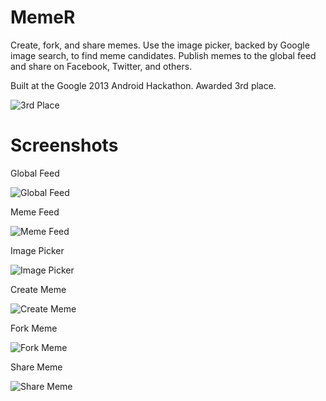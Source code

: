 MemeR
=====

Create, fork, and share memes.  Use the image picker, backed by Google image search, to find meme candidates.  Publish memes to the global feed and share on Facebook, Twitter, and others.

Built at the Google 2013 Android Hackathon.  Awarded 3rd place.

![3rd Place](https://raw.github.com/boes-matt/MemeR/master/screenshots/small3rdPlace.jpg "3rd Place")

Screenshots
===========

Global Feed

![Global Feed](https://raw.github.com/boes-matt/MemeR/master/screenshots/smallGlobalFeed.png "Global Feed")

Meme Feed

![Meme Feed](https://raw.github.com/boes-matt/MemeR/master/screenshots/smallMemeFeed.png "Meme Feed")

Image Picker

![Image Picker](https://raw.github.com/boes-matt/MemeR/master/screenshots/smallImagePicker.png "Image Picker")

Create Meme

![Create Meme](https://raw.github.com/boes-matt/MemeR/master/screenshots/smallCreateMeme.png "Create Meme")

Fork Meme

![Fork Meme](https://raw.github.com/boes-matt/MemeR/master/screenshots/smallForkMeme.png "Fork Meme")

Share Meme

![Share Meme](https://raw.github.com/boes-matt/MemeR/master/screenshots/smallShareMeme.png "Share Meme")
